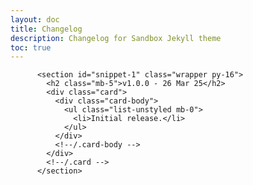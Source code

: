 ```yaml
---
layout: doc
title: Changelog
description: Changelog for Sandbox Jekyll theme
toc: true
---
```


  
       
          <section id="snippet-1" class="wrapper py-16">
            <h2 class="mb-5">v1.0.0 - 26 Mar 25</h2>
            <div class="card">
              <div class="card-body">
                <ul class="list-unstyled mb-0">
                  <li>Initial release.</li>
                </ul>
              </div>
              <!--/.card-body -->
            </div>
            <!--/.card -->
          </section>
        
